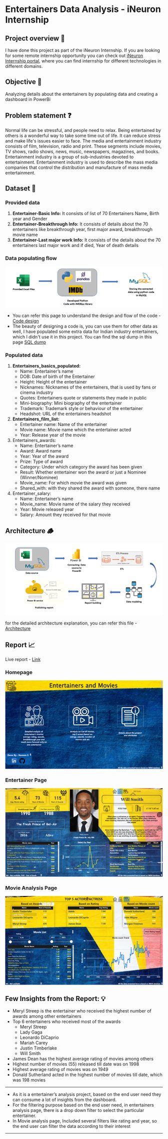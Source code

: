 # Entertainers Data Analysis - iNeuron Internship

## Project overview 👀

I have done this project as part of the iNeuron Internship. If you are looking for some remote internship opportunity you can check out [iNeuron Internship portal](https://internship.ineuron.ai/), 
where you can find internship for different technologies in different domains.


## Objective 🎯

Analyzing details about the entertainers by populating data and creating a dashboard in PowerBi

## Problem statement ❓

Normal life can be stressful, and people need to relax. Being entertained by others is a wonderful way to take some time out of life. It can reduce stress and make life's issues easier to face. The media and entertainment industry consists of film, television, radio and print. These segments include movies, TV shows, radio shows, news, music, newspapers, magazines, and books. Entertainment industry is a group of sub-industries devoted to entertainment. Entertainment industry is used to describe the mass media companies that control the distribution and manufacture of mass media entertainment.

## Dataset 📀

### Provided data
  
  1. **Entertainer-Basic Info:** It consists of list of 70 Entertainers Name, Birth year and Gender 
  2. **Entertainer-Breakthrough Info:** It consists of details about the 70 entertainers like breakthrough year, first major award, breakthrough movie name 
  3. **Entertainer-Last major work Info:** It consists of the details about the 70 entertainers last major  work and if died, Year of death details

### Data populating flow 

<img src="https://github.com/Naveen-S6/Entertainers_Data_Analysis/blob/main/Documents/Populating_data_flow.png">

- You can refer this page to understand the design and flow of the code - [Code design](https://github.com/Naveen-S6/Entertainers_Data_Analysis/tree/main/src_code)
- The beauty of designing a code is, you can use them for other data as well, I have populated some extra data for Indian industry entertainers, which I didn't use it in this project. You can find the sql dump in this page [SQL dump](https://github.com/Naveen-S6/Entertainers_Data_Analysis/tree/main/Populated_Data/Indian%20Entertainers%20dataset)

### Populated data

  1. **Entertainers_basics_populated:**
     - Name: Entertainer’s name 
     - DOB: Date of birth of the Entertainer 
     - Height: Height of the entertainer 
     - Nicknames: Nicknames of the entertainers, that is used by fans or cinema industry 
     - Quotes: Entertainers quote or statements they made in public 
     - Mini-biography: Mini biography of the entertainer 
     - Trademark: Trademark style or behaviour of the entertainer 
     - Headshot: URL of the entertainers headshot
  2. **Entertainers_film_list:**
     - Entertainer name: Name of the entertainer 
     - Movie name: Movie name which the entertainer acted 
     - Year: Release year of the movie
  3. Entertainers_awards:
     - Name: Entertainer’s name 
     - Award: Award name 
     - Year: Year of the award 
     - Prize: Type of award 
     - Category: Under which category the award has been given 
     - Result: Whether entertainer won the award or just a Nominee (Winner/Nominee)
     - Movie_name: For which movie the award was given 
     - Shared_with: with they shared the award with someone, there name
  4. Entertainer_salary:
     - Name: Entertainer’s name 
     - Movie_name: Movie name of the salary they received 
     - Year: Movie released year 
     - Salary: Amount they received for that movie

## Architecture 🪵

<img src="https://github.com/Naveen-S6/Entertainers_Data_Analysis/blob/79de0381eb3e30d2a6740a6b19692dc13b7bbfb2/Documents/Architecture.png">

for the detailed architecture explanation, you can refer this file - [Architecture](https://github.com/Naveen-S6/Entertainers_Data_Analysis/blob/79de0381eb3e30d2a6740a6b19692dc13b7bbfb2/Documents/PDFs/Architecture.pdf)

## Report 📈

Live report - [Link](https://www.novypro.com/project/entertainers-data-analysis)

### Homepage 

<img src="https://github.com/Naveen-S6/Entertainers_Data_Analysis/blob/51b341efba1dfe4b1c5aff99ab04bd43a6c958ad/Documents/home_page.png">


### Entertainer Page

<img src="https://github.com/Naveen-S6/Entertainers_Data_Analysis/blob/51b341efba1dfe4b1c5aff99ab04bd43a6c958ad/Documents/Entertainer_analysis_page.png">

### Movie Analysis Page

<img src="https://github.com/Naveen-S6/Entertainers_Data_Analysis/blob/51b341efba1dfe4b1c5aff99ab04bd43a6c958ad/Documents/movie_analysis_page.png">


## Few Insights from the Report: 💡

- Meryl Streep is the entertainer who received the highest number of awards among other
entertainers 
- Top 6 entertainers who received most of the awards 
  - Meryl Streep 
  - Lady Gaga 
  - Leonardo DiCaprio 
  - Mariah Carey 
  - Justin Timberlake 
  - Will Smith
- James Dean has the highest average rating of movies among others 
- Highest number of movies (55) released till date was on 1998 
- Highest average rating of movies was on 1949 
- Donald Sutherland acted in the highest number of movies till date, which was 198 movies

---

- As it is a entertainer’s analysis project, based on the end user need they can consume a lot of insights from the dashboard.
- For the filtering purpose based on the end user need, in entertainers analysis page, there is a drop down filter to select the particular entertainer.
- In Movie analysis page, Included several filters like rating and year, so the 
end user can filter the data according to their interest

---